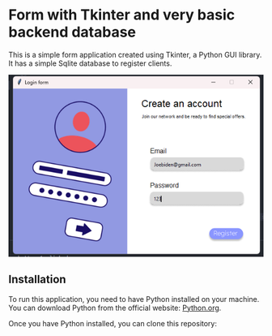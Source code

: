 ﻿# Form with Tkinter and very basic backend database

This is a simple form application created using Tkinter, a Python GUI library.
It has a simple Sqlite database to register clients.

![Alt text](image.png)


## Installation

To run this application, you need to have Python installed on your machine. You can download Python from the official website: [Python.org](https://www.python.org/).

Once you have Python installed, you can clone this repository:
